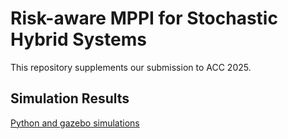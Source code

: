 # Risk-aware MPPI for Stochastic Hybrid Systems
This repository supplements our submission to ACC 2025.

## Simulation Results

[Python and gazebo simulations](https://youtu.be/0JyLC5gSw8g)


